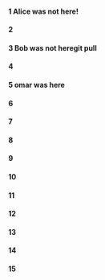 #### 1 Alice was not here!
#### 2
#### 3 Bob was not heregit pull
#### 4
#### 5 omar was here
#### 6
#### 7
#### 8
#### 9
#### 10
#### 11
#### 12
#### 13
#### 14
#### 15